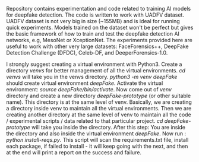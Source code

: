 Repository contains experimentation and code related to training AI models for deepfake detection.
The code is written to work with UADFV dataset.
UADFV dataset is not very big in size (~155MB) and is ideal for running quick experiments.
Models trained on the dataset won't be perfect but gives the basic framework of how to train and test the deepfake detection AI networks, e.g, MesoNet or XceptionNet.
The experiments provided here are useful to work with other very large datasets: FaceForensics++, DeepFake Detection Challenge (DFDC), Celeb-DF, and DeeperForensics-1.0.

I strongly suggest creating a virtual environment with Python3.
Create a directory _venvs_ for better management of all the virtual environments. _cd venvs_ will take you in the venvs directory. 
_python3 -m venv deepFake_ should create virtual environment _deepFake_.
Activate the virtual environment: _source deepFake/bin/activate_. Now come out of _venv_ directory and create a new directory _deepFake-prototype_ (or other suitable name). This directory is at the same level of venv. Basically, we are creating a directory inside venv to maintain all the virtual environments. Then we are creating another directory at the same level of venv to maintain all the code / experimental scripts / data related to that particular project.
_cd deepFake-prototype_ will take you inside the directory.
After this step: You are inside the directory and also inside the virtual environment _deepFake_.
Now run : _python install-reqs.py_. This script will scan the requirements.txt file, install each package, if failed to install - it will keep going with the next, and then at the end will print a report on the success and failure.
